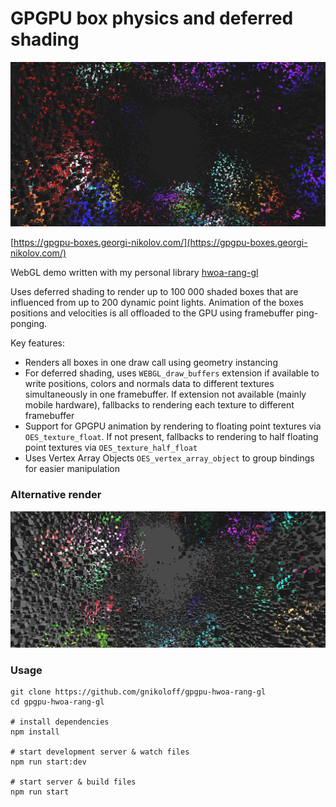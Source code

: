 # GPGPU box physics and deferred shading

![demo render](/src/assets/hwoa-rang-gl-demo-social.png?raw=true)

[https://gpgpu-boxes.georgi-nikolov.com/](https://gpgpu-boxes.georgi-nikolov.com/)

WebGL demo written with my personal library [hwoa-rang-gl](https://gnikoloff.github.io/hwoa-rang-gl/)

Uses deferred shading to render up to 100 000 shaded boxes that are influenced from up to 200 dynamic point lights. Animation of the boxes positions and velocities is all offloaded to the GPU using framebuffer ping-ponging.

Key features:

- Renders all boxes in one draw call using geometry instancing
- For deferred shading, uses `WEBGL_draw_buffers` extension if available to write positions, colors and normals data to different textures simultaneously in one framebuffer. If extension not available (mainly mobile hardware), fallbacks to rendering each texture to different framebuffer
- Support for GPGPU animation by rendering to floating point textures via `OES_texture_float`. If not present, fallbacks to rendering to half floating point textures via `OES_texture_half_float`
- Uses Vertex Array Objects `OES_vertex_array_object` to group bindings for easier manipulation

### Alternative render

![alternative demo render](/src/assets/hwoa-rang-gl-demo-alternative-render.png?raw=true)

### Usage

```
git clone https://github.com/gnikoloff/gpgpu-hwoa-rang-gl
cd gpgpu-hwoa-rang-gl

# install dependencies
npm install

# start development server & watch files
npm run start:dev

# start server & build files
npm run start
```
